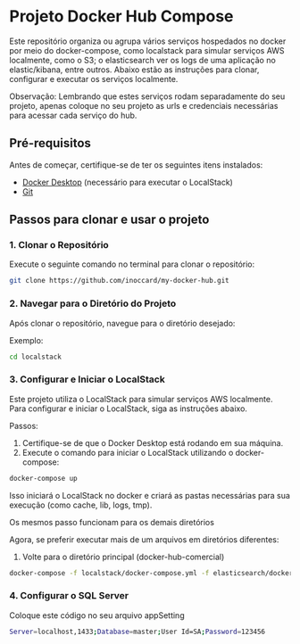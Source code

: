 # Projeto Docker Hub Compose

Este repositório organiza ou agrupa vários serviços hospedados no docker por meio do docker-compose, como localstack para simular serviços AWS localmente, como o S3; o elasticsearch ver os logs de uma aplicação no elastic/kibana, entre outros. Abaixo estão as instruções para clonar, configurar e executar os serviços localmente.

Observação: Lembrando que estes serviços rodam separadamente do seu projeto, apenas coloque no seu projeto as urls e credenciais necessárias para acessar cada serviço do hub.

## Pré-requisitos

Antes de começar, certifique-se de ter os seguintes itens instalados:

- [Docker Desktop](https://www.docker.com/get-started) (necessário para executar o LocalStack)
- [Git](https://git-scm.com/)

## Passos para clonar e usar o projeto

### 1. Clonar o Repositório

Execute o seguinte comando no terminal para clonar o repositório:

```bash
git clone https://github.com/inoccard/my-docker-hub.git
 ```
### 2. Navegar para o Diretório do Projeto
Após clonar o repositório, navegue para o diretório desejado:

Exemplo:
```bash
cd localstack
```

### 3. Configurar e Iniciar o LocalStack
Este projeto utiliza o LocalStack para simular serviços AWS localmente. Para configurar e iniciar o LocalStack, siga as instruções abaixo.

Passos:
1. Certifique-se de que o Docker Desktop está rodando em sua máquina.
2. Execute o comando para iniciar o LocalStack utilizando o docker-compose:

```bash
docker-compose up
```
Isso iniciará o LocalStack no docker e criará as pastas necessárias para sua execução (como cache, lib, logs, tmp).

Os mesmos passo funcionam para os demais diretórios

Agora, se preferir executar mais de um arquivos em diretórios diferentes:
1. Volte para o diretório principal (docker-hub-comercial)
```bash
docker-compose -f localstack/docker-compose.yml -f elasticsearch/docker-compose.yml up
```
### 4. Configurar o SQL Server
Coloque este código no seu arquivo appSetting

```bash
Server=localhost,1433;Database=master;User Id=SA;Password=123456
```
